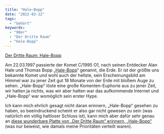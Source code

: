 ```yaml
---
title: "Hale-Bopp"
date: "2022-03-22"
tags:
  - "Gehört"
keywords:
  - "90er"
  - "Der Dritte Raum"
  - "Hale-Bopp"
---
```


[Der Dritte Raum: Hale-Bopp](/img/E67B25FC-E922-40BA-9881-277ED11C93AA.jpeg)

Am 22.03.1997 passierte der Komet C/1995 O1, nach seinen Entdecker Alan Hale und Thomas Bopp „[Hale-Bopp](https://de.m.wikipedia.org/wiki/C/1995_O1_(Hale-Bopp))“ genannt, die Erde. Er ist der größte uns bekannte Komet und wohl auch der hellste, sein Erscheinungsbild am Himmel war zu jener Zeit gut 18 Monate von der Erde mit bloßem Auge zu sehen. „Hale-Bopp“ löste eine große Komenten-Euphorie aus zu jener Zeit, wir hatten ja nichts, was wir aber hatten war das aufkommende Internet und „Hale-Bopp“ war womöglich sein erster Hype.

Ich kann mich ehrlich gesagt nicht daran erinnern, „Hale-Bopp“ gesehen zu haben, so beeindruckend scheint er also gar nicht gewesen zu sein (was natürlich ein völlig haltloser Schluss ist), kann mich aber dafür sehr genau an [diese wunderbare Platte von „Der Dritte Raum“ erinnern, „Hale-Bopp“](https://youtu.be/L5w9h6sR5x8) (was nur beweist, wie damals meine Prioritäten verteilt waren).

